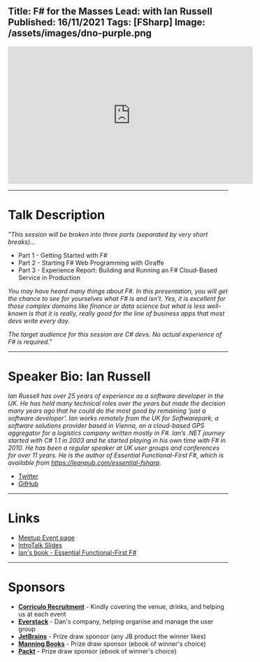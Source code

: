 Title: F# for the Masses
Lead: with Ian Russell
Published: 16/11/2021
Tags: [FSharp]
Image: /assets/images/dno-purple.png
---

<iframe width="560" height="315" src="https://www.youtube.com/embed/MSM16DfU7Lo" title="YouTube video player" frameborder="0" allow="accelerometer; autoplay; clipboard-write; encrypted-media; gyroscope; picture-in-picture" allowfullscreen></iframe>

---

# Talk Description

_"This session will be broken into three parts (separated by very short breaks)..._

* Part 1 - Getting Started with F#
* Part 2 - Starting F# Web Programming with Giraffe
* Part 3 - Experience Report: Building and Running an F# Cloud-Based Service in Production

_You may have heard many things about F#. In this presentation, you will get the chance to see for yourselves what F# is and isn't. Yes, it is excellent for those complex domains like finance or data science but what is less well-known is that it is really, really good for the line of business apps that most devs write every day._

_The target audience for this session are C# devs. No actual experience of F# is required."_

---

# Speaker Bio: Ian Russell

_Ian Russell has over 25 years of experience as a software developer in the UK. He has held many technical roles over the years but made the decision many years ago that he could do the most good by remaining ‘just a software developer’. Ian works remotely from the UK for Softwarepark, a software solutions provider based in Vienna, on a cloud-based GPS aggregator for a logistics company written mostly in F#. Ian’s .NET journey started with C# 1.1 in 2003 and he started playing in his own time with F# in 2010. He has been a regular speaker at UK user groups and conferences for over 11 years. He is the author of Essential Functional-First F#, which is available from https://leanpub.com/essential-fsharp._

* [Twitter](https://twitter.com/ijrussell)
* [GitHub](https://github.com/ijrussell)

---

# Links

* [Meetup Event page](https://www.meetup.com/dotnetoxford/events/280292848/)
* [IntroTalk Slides](https://www.dropbox.com/s/jelpvuc2pm6wut9/2021-11-fsharp.pdf?dl=0)
* [Ian's book - Essential Functional-First F#](https://leanpub.com/essential-fsharp)

---

# Sponsors

* **[Corriculo Recruitment](https://corriculo.co.uk)** - Kindly covering the venue, drinks, and helping us at each event
* **[Everstack](https://www.everstack.com)** - Dan's company, helping organise and manage the user group
* **[JetBrains](https://www.jetbrains.com/)** - Prize draw sponsor (any JB product the winner likes)
* **[Manning Books](https://www.manning.com)** - Prize draw sponsor (ebook of winner's choice)
* **[Packt](https://www.packtpub.com/gb/)** - Prize draw sponsor (ebook of winner's choice)
